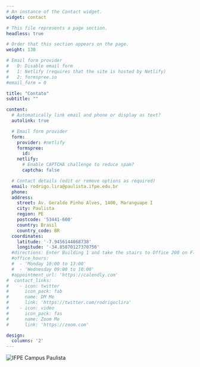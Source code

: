 ```yaml
---
# An instance of the Contact widget.
widget: contact

# This file represents a page section.
headless: true

# Order that this section appears on the page.
weight: 130

# Email form provider
#   0: Disable email form
#   1: Netlify (requires that the site is hosted by Netlify)
#   2: formspree.io
#email_form = 0

title: "Contato"
subtitle: ""

content:
  # Automatically link email and phone or display as text?
  autolink: true

  # Email form provider
  form:
    provider: #netlify
    formspree:
      id:
    netlify:
      # Enable CAPTCHA challenge to reduce spam?
      captcha: false

  # Contact details (edit or remove options as required)
  email: rodrigo.lira@paulista.ifpe.edu.br
  phone:
  address:
    street: Av. Geraldo Pinho Alves, 1400, Maranguape I
    city: Paulista
    region: PE
    postcode: '53441-600'
    country: Brasil
    country_code: BR
  coordinates:
    latitude: '-7.9456144868738'
    longitude: '-34.85870127370756'
  #directions: Enter Building 1 and take the stairs to Office 200 on Floor 2
  #office_hours:
  #  - 'Monday 10:00 to 13:00'
  #  - 'Wednesday 09:00 to 10:00'
  #appointment_url: 'https://calendly.com'
#  contact_links:
#    - icon: twitter
#      icon_pack: fab
#      name: DM Me
#      link: 'https://twitter.com/rodrigoclira'
#    - icon: video
#      icon_pack: fas
#      name: Zoom Me
#      link: 'https://zoom.com'

design:
  columns: '2'
---
```


<!-- ![IFPE Campus Paulista](ifpe-paulista.png "IFPE Campus Paulista")!-->
![IFPE Campus Paulista](campus.jpeg "IFPE Campus Paulista")

